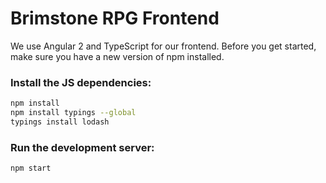 # Brimstone RPG Frontend

We use Angular 2 and TypeScript for our frontend. Before you get started, make sure you have a new version of npm installed.

### Install the JS dependencies:

```bash
npm install
npm install typings --global
typings install lodash
```

### Run the development server:

```bash
npm start
```
